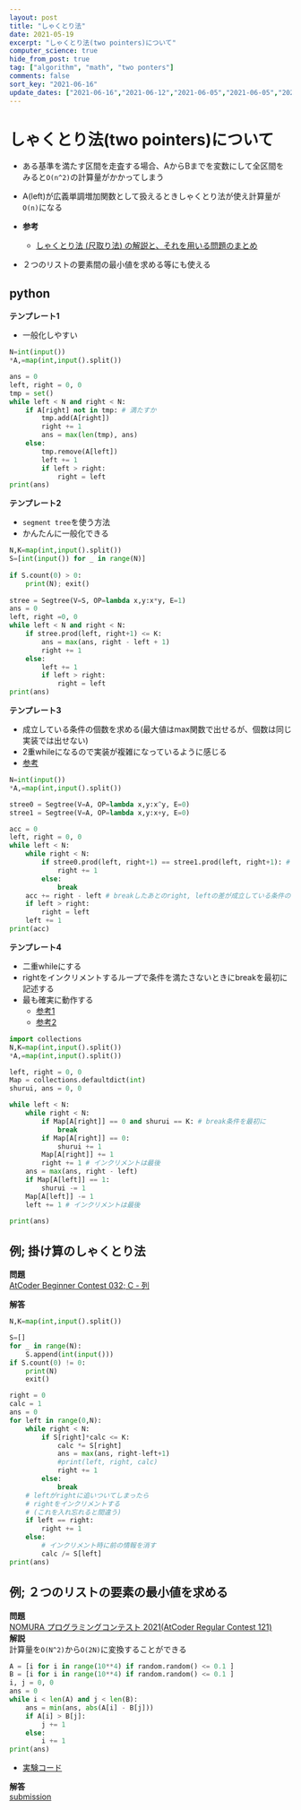 ```yaml
---
layout: post
title: "しゃくとり法"
date: 2021-05-19
excerpt: "しゃくとり法(two pointers)について"
computer_science: true
hide_from_post: true
tag: ["algorithm", "math", "two ponters"]
comments: false
sort_key: "2021-06-16"
update_dates: ["2021-06-16","2021-06-12","2021-06-05","2021-06-05","2021-06-05","2021-06-05","2021-05-30","2021-05-19"]
---
```


# しゃくとり法(two pointers)について
 - ある基準を満たす区間を走査する場合、AからBまでを変数にして全区間をみると`O(n^2)`の計算量がかかってしまう
 - A(left)が広義単調増加関数として扱えるときしゃくとり法が使え計算量が`O(n)`になる

 - **参考**
   - [しゃくとり法 (尺取り法) の解説と、それを用いる問題のまとめ](https://qiita.com/drken/items/ecd1a472d3a0e7db8dce)
 - ２つのリストの要素間の最小値を求める等にも使える

## python

**テンプレート1**  
 - 一般化しやすい

```python
N=int(input())
*A,=map(int,input().split())

ans = 0
left, right = 0, 0
tmp = set()
while left < N and right < N:
    if A[right] not in tmp: # 満たすか
        tmp.add(A[right])
        right += 1
        ans = max(len(tmp), ans)
    else:
        tmp.remove(A[left])
        left += 1
        if left > right:
            right = left
print(ans)
```

**テンプレート2**  
 - `segment tree`を使う方法
 - かんたんに一般化できる

```python
N,K=map(int,input().split())
S=[int(input()) for _ in range(N)]
 
if S.count(0) > 0:
    print(N); exit()
 
stree = Segtree(V=S, OP=lambda x,y:x*y, E=1)
ans = 0
left, right =0, 0
while left < N and right < N:
    if stree.prod(left, right+1) <= K:
        ans = max(ans, right - left + 1)
        right += 1
    else:
        left += 1
        if left > right:
            right = left
print(ans)
```

**テンプレート3**  
 - 成立している条件の個数を求める(最大値はmax関数で出せるが、個数は同じ実装では出せない)
 - 2重whileになるので実装が複雑になっているように感じる
 - [参考](https://atcoder.jp/contests/abc098/tasks/arc098_b)

```python
N=int(input())
*A,=map(int,input().split())

stree0 = Segtree(V=A, OP=lambda x,y:x^y, E=0)
stree1 = Segtree(V=A, OP=lambda x,y:x+y, E=0)

acc = 0
left, right = 0, 0
while left < N:
    while right < N:
        if stree0.prod(left, right+1) == stree1.prod(left, right+1): # 成立条件
            right += 1
        else:
            break
    acc += right - left # breakしたあとのright, leftの差が成立している条件の個数の一部(累積すると全部の満たす個数が得られる)
    if left > right:
        right = left
    left += 1
print(acc)
```

**テンプレート4**  
 - 二重whileにする
 - rightをインクリメントするループで条件を満たさないときにbreakを最初に記述する
 - 最も確実に動作する
   - [参考1](https://atcoder.jp/contests/typical90/tasks/typical90_ah)
   - [参考2](https://atcoder.jp/contests/abc130/tasks/abc130_d)

```python
import collections
N,K=map(int,input().split())
*A,=map(int,input().split())

left, right = 0, 0
Map = collections.defaultdict(int)
shurui, ans = 0, 0

while left < N:
    while right < N:
        if Map[A[right]] == 0 and shurui == K: # break条件を最初に
            break
        if Map[A[right]] == 0:
            shurui += 1
        Map[A[right]] += 1
        right += 1 # インクリメントは最後
    ans = max(ans, right - left)
    if Map[A[left]] == 1:
        shurui -= 1
    Map[A[left]] -= 1
    left += 1 # インクリメントは最後

print(ans)
```

## 例; 掛け算のしゃくとり法
**問題**  
[AtCoder Beginner Contest 032; C - 列](https://atcoder.jp/contests/abc032/tasks/abc032_c)  

**解答**  

```python
N,K=map(int,input().split())

S=[]
for _ in range(N):
    S.append(int(input()))
if S.count(0) != 0:
    print(N)
    exit()

right = 0
calc = 1
ans = 0
for left in range(0,N):
    while right < N:
        if S[right]*calc <= K:
            calc *= S[right]
            ans = max(ans, right-left+1)
            #print(left, right, calc)
            right += 1
        else:
            break
    # leftがrightに追いついてしまったら
    # rightをインクリメントする
    # (これを入れ忘れると間違う)
    if left == right:
        right += 1
    else:
        # インクリメント時に前の情報を消す
        calc /= S[left]
print(ans)
```

## 例; ２つのリストの要素の最小値を求める
**問題**  
[NOMURA プログラミングコンテスト 2021(AtCoder Regular Contest 121)](https://atcoder.jp/contests/arc121/tasks/arc121_b)  
**解説**  
計算量を`O(N^2)`から`O(2N)`に変換することができる  
```python
A = [i for i in range(10**4) if random.random() <= 0.1 ]
B = [i for i in range(10**4) if random.random() <= 0.1 ]
i, j = 0, 0
ans = 0
while i < len(A) and j < len(B):
    ans = min(ans, abs(A[i] - B[j]))
    if A[i] > B[j]:
        j += 1
    else:
        i += 1
print(ans)
```
 - [実験コード](https://colab.research.google.com/drive/1DHmEKyQNlgvxqHQQHQVMuBB3as413Eds?usp=sharing)

**解答**  
[submission](https://atcoder.jp/contests/arc121/submissions/23019601)

